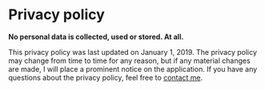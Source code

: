 # Privacy policy

**No personal data is collected, used or stored. At all.**

This privacy policy was last updated on January 1, 2019. The privacy policy may change from time to time for any reason, but if any material changes are made, I will place a prominent notice on the application. If you have any questions about the privacy policy, feel free to [contact me](mailto:apetermeehan@gmail.com).
